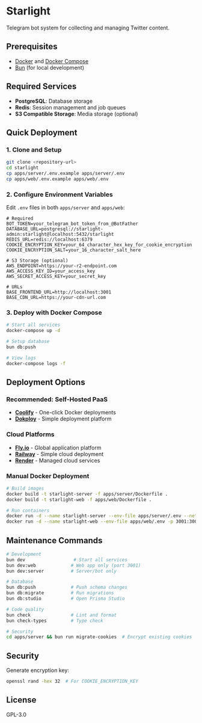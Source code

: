 # Starlight

Telegram bot system for collecting and managing Twitter content.

## Prerequisites

- [Docker](https://docs.docker.com/get-docker/) and [Docker Compose](https://docs.docker.com/compose/install/)
- [Bun](https://bun.sh/) (for local development)

## Required Services

- **PostgreSQL**: Database storage
- **Redis**: Session management and job queues
- **S3 Compatible Storage**: Media storage (optional)

## Quick Deployment

### 1. Clone and Setup

```bash
git clone <repository-url>
cd starlight
cp apps/server/.env.example apps/server/.env
cp apps/web/.env.example apps/web/.env
```

### 2. Configure Environment Variables

Edit `.env` files in both `apps/server` and `apps/web`:

```env
# Required
BOT_TOKEN=your_telegram_bot_token_from_@BotFather
DATABASE_URL=postgresql://starlight-admin:starlight@localhost:5432/starlight
REDIS_URL=redis://localhost:6379
COOKIE_ENCRYPTION_KEY=your_64_character_hex_key_for_cookie_encryption
COOKIE_ENCRYPTION_SALT=your_16_character_salt_here

# S3 Storage (optional)
AWS_ENDPOINT=https://your-r2-endpoint.com
AWS_ACCESS_KEY_ID=your_access_key
AWS_SECRET_ACCESS_KEY=your_secret_key

# URLs
BASE_FRONTEND_URL=http://localhost:3001
BASE_CDN_URL=https://your-cdn-url.com
```

### 3. Deploy with Docker Compose

```bash
# Start all services
docker-compose up -d

# Setup database
bun db:push

# View logs
docker-compose logs -f
```

## Deployment Options

### Recommended: Self-Hosted PaaS

- **[Coolify](https://coolify.io/)** - One-click Docker deployments
- **[Dokploy](https://dokploy.com/)** - Simple deployment platform

### Cloud Platforms

- **[Fly.io](https://fly.io/)** - Global application platform
- **[Railway](https://railway.app/)** - Simple cloud deployment
- **[Render](https://render.com/)** - Managed cloud services

### Manual Docker Deployment

```bash
# Build images
docker build -t starlight-server -f apps/server/Dockerfile .
docker build -t starlight-web -f apps/web/Dockerfile .

# Run containers
docker run -d --name starlight-server --env-file apps/server/.env --network host starlight-server
docker run -d --name starlight-web --env-file apps/web/.env -p 3001:3001 starlight-web
```

## Maintenance Commands

```bash
# Development
bun dev                  # Start all services
bun dev:web             # Web app only (port 3001)
bun dev:server          # Server/bot only

# Database
bun db:push             # Push schema changes
bun db:migrate          # Run migrations
bun db:studio           # Open Prisma Studio

# Code quality
bun check               # Lint and format
bun check-types         # Type check

# Security
cd apps/server && bun run migrate-cookies  # Encrypt existing cookies
```

## Security

Generate encryption key:
```bash
openssl rand -hex 32  # For COOKIE_ENCRYPTION_KEY
```

## License

GPL-3.0
